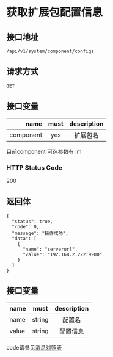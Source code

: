 # 获取扩展包配置信息

## 接口地址

```
/api/v1/system/component/configs
```

## 请求方式

```
GET
```

## 接口变量

| name      | must     | description |
|----------:|:--------:|:--------:|
| component | yes      | 扩展包名   |

目前component 可选参数有 im

### HTTP Status Code

200

## 返回体

```json5
{
  "status": true,
  "code": 0,
  "message": "操作成功",
  "data": [
    {
      "name": "serverurl",
      "value": "192.168.2.222:9900"
    }
  ]
}
```

## 接口变量

| name     | must     | description |
|----------|:--------:|:--------:|
| name     | string   |  配置名 |
| value    | string   | 配置信息 |


code请参见[消息对照表](消息对照表.md)
